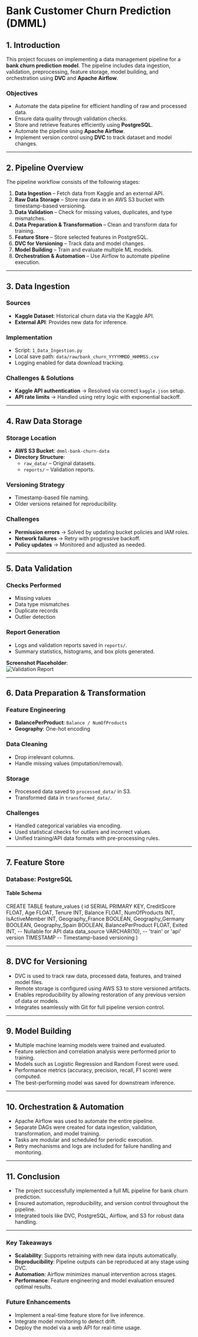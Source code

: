 # **Bank Customer Churn Prediction (DMML)**

## 1. Introduction

This project focuses on implementing a data management pipeline for a **bank churn prediction model**. The pipeline includes data ingestion, validation, preprocessing, feature storage, model building, and orchestration using **DVC** and **Apache Airflow**.

### Objectives

- Automate the data pipeline for efficient handling of raw and processed data.
- Ensure data quality through validation checks.
- Store and retrieve features efficiently using **PostgreSQL**.
- Automate the pipeline using **Apache Airflow**.
- Implement version control using **DVC** to track dataset and model changes.

---

## 2. Pipeline Overview

The pipeline workflow consists of the following stages:

1. **Data Ingestion** – Fetch data from Kaggle and an external API.
2. **Raw Data Storage** – Store raw data in an AWS S3 bucket with timestamp-based versioning.
3. **Data Validation** – Check for missing values, duplicates, and type mismatches.
4. **Data Preparation & Transformation** – Clean and transform data for training.
5. **Feature Store** – Store selected features in PostgreSQL.
6. **DVC for Versioning** – Track data and model changes.
7. **Model Building** – Train and evaluate multiple ML models.
8. **Orchestration & Automation** – Use Airflow to automate pipeline execution.

---

## 3. Data Ingestion

### Sources

- **Kaggle Dataset**: Historical churn data via the Kaggle API.
- **External API**: Provides new data for inference.

### Implementation

- Script: `1_Data_Ingestion.py`
- Local save path: `data/raw/bank_churn_YYYYMMDD_HHMMSS.csv`
- Logging enabled for data download tracking.

### Challenges & Solutions

- **Kaggle API authentication** → Resolved via correct `kaggle.json` setup.
- **API rate limits** → Handled using retry logic with exponential backoff.

---

## 4. Raw Data Storage

### Storage Location

- **AWS S3 Bucket**: `dmml-bank-churn-data`
- **Directory Structure**:
  - `raw_data/` – Original datasets.
  - `reports/` – Validation reports.

### Versioning Strategy

- Timestamp-based file naming.
- Older versions retained for reproducibility.

### Challenges

- **Permission errors** → Solved by updating bucket policies and IAM roles.
- **Network failures** → Retry with progressive backoff.
- **Policy updates** → Monitored and adjusted as needed.

---

## 5. Data Validation

### Checks Performed

- Missing values
- Data type mismatches
- Duplicate records
- Outlier detection

### Report Generation

- Logs and validation reports saved in `reports/`.
- Summary statistics, histograms, and box plots generated.

**Screenshot Placeholder**:  
![Validation Report](path/to/validation_report.png)

---

## 6. Data Preparation & Transformation

### Feature Engineering

- **BalancePerProduct**: `Balance / NumOfProducts`
- **Geography**: One-hot encoding

### Data Cleaning

- Drop irrelevant columns.
- Handle missing values (imputation/removal).

### Storage

- Processed data saved to `processed_data/` in S3.
- Transformed data in `transformed_data/`.

### Challenges

- Handled categorical variables via encoding.
- Used statistical checks for outliers and incorrect values.
- Unified training/API data formats with pre-processing rules.

---

## 7. Feature Store

### Database: PostgreSQL

#### Table Schema

CREATE TABLE feature_values (
  id SERIAL PRIMARY KEY,
  CreditScore FLOAT,
  Age FLOAT,
  Tenure INT,
  Balance FLOAT,
  NumOfProducts INT,
  IsActiveMember INT,
  Geography_France BOOLEAN,
  Geography_Germany BOOLEAN,
  Geography_Spain BOOLEAN,
  BalancePerProduct FLOAT,
  Exited INT, -- Nullable for API data
  data_source VARCHAR(10), -- 'train' or 'api'
  version TIMESTAMP -- Timestamp-based versioning
)

---

## 8. DVC for Versioning

- DVC is used to track raw data, processed data, features, and trained model files.
- Remote storage is configured using AWS S3 to store versioned artifacts.
- Enables reproducibility by allowing restoration of any previous version of data or models.
- Integrates seamlessly with Git for full pipeline version control.

---

## 9. Model Building

- Multiple machine learning models were trained and evaluated.
- Feature selection and correlation analysis were performed prior to training.
- Models such as Logistic Regression and Random Forest were used.
- Performance metrics (accuracy, precision, recall, F1 score) were computed.
- The best-performing model was saved for downstream inference.

---

## 10. Orchestration & Automation

- Apache Airflow was used to automate the entire pipeline.
- Separate DAGs were created for data ingestion, validation, transformation, and model training.
- Tasks are modular and scheduled for periodic execution.
- Retry mechanisms and logs are included for failure handling and monitoring.

---

## 11. Conclusion

- The project successfully implemented a full ML pipeline for bank churn prediction.
- Ensured automation, reproducibility, and version control throughout the pipeline.
- Integrated tools like DVC, PostgreSQL, Airflow, and S3 for robust data handling.

---

### Key Takeaways

- **Scalability**: Supports retraining with new data inputs automatically.
- **Reproducibility**: Pipeline outputs can be reproduced at any stage using DVC.
- **Automation**: Airflow minimizes manual intervention across stages.
- **Performance**: Feature engineering and model evaluation ensured optimal results.

### Future Enhancements

- Implement a real-time feature store for live inference.
- Integrate model monitoring to detect drift.
- Deploy the model via a web API for real-time usage.
